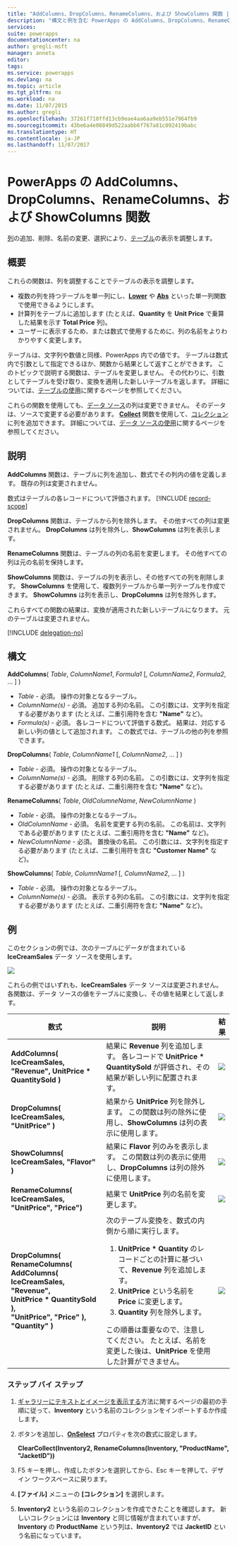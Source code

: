 ```yaml
---
title: "AddColumns、DropColumns、RenameColumns、および ShowColumns 関数 | Microsoft Docs"
description: "構文と例を含む PowerApps の AddColumns、DropColumns、RenameColumns、および ShowColumns 関数の参照情報"
services: 
suite: powerapps
documentationcenter: na
author: gregli-msft
manager: anneta
editor: 
tags: 
ms.service: powerapps
ms.devlang: na
ms.topic: article
ms.tgt_pltfrm: na
ms.workload: na
ms.date: 11/07/2015
ms.author: gregli
ms.openlocfilehash: 37261f710ffd13cb9eae4aa6aa9eb551e7964fb9
ms.sourcegitcommit: 43be6a4e08849d522aabb6f767a81c092419babc
ms.translationtype: HT
ms.contentlocale: ja-JP
ms.lasthandoff: 11/07/2017
---
```

# <a name="addcolumns-dropcolumns-renamecolumns-and-showcolumns-functions-in-powerapps"></a>PowerApps の AddColumns、DropColumns、RenameColumns、および ShowColumns 関数
[列](../working-with-tables.md#columns)の追加、削除、名前の変更、選択により、[テーブル](../working-with-tables.md)の表示を調整します。

## <a name="overview"></a>概要
これらの関数は、列を調整することでテーブルの表示を調整します。

* 複数の列を持つテーブルを単一列にし、**[Lower](function-lower-upper-proper.md)** や **[Abs](function-numericals.md)** といった単一列関数で使用できるようにします。  
* 計算列をテーブルに追加します (たとえば、**Quantity** を **Unit Price** で乗算した結果を示す **Total Price** 列)。
* ユーザーに表示するため、または数式で使用するために、列の名前をよりわかりやすく変更します。

テーブルは、文字列や数値と同様、PowerApps 内での値です。  テーブルは数式内で引数として指定できるほか、関数から結果として返すことができます。 このトピックで説明する関数は、テーブルを変更しません。 その代わりに、引数としてテーブルを受け取り、変換を適用した新しいテーブルを返します。  詳細については、[テーブルの使用](../working-with-tables.md)に関するページを参照してください。  

これらの関数を使用しても、[データ ソース](../working-with-data-sources.md)の列は変更できません。 そのデータは、ソースで変更する必要があります。 **[Collect](function-clear-collect-clearcollect.md)** 関数を使用して、[コレクション](../working-with-data-sources.md#collections)に列を追加できます。  詳細については、[データ ソースの使用](../working-with-data-sources.md)に関するページを参照してください。  

## <a name="description"></a>説明
**AddColumns** 関数は、テーブルに列を追加し、数式でその列内の値を定義します。 既存の列は変更されません。

数式はテーブルの各レコードについて評価されます。
[!INCLUDE [record-scope](../../includes/record-scope.md)]

**DropColumns** 関数は、テーブルから列を除外します。  その他すべての列は変更されません。 **DropColumns** は列を除外し、**ShowColumns** は列を表示します。

**RenameColumns** 関数は、テーブルの列の名前を変更します。 その他すべての列は元の名前を保持します。

**ShowColumns** 関数は、テーブルの列を表示し、その他すべての列を削除します。 **ShowColumns** を使用して、複数列テーブルから単一列テーブルを作成できます。  **ShowColumns** は列を表示し、**DropColumns** は列を除外します。  

これらすべての関数の結果は、変換が適用された新しいテーブルになります。  元のテーブルは変更されません。

[!INCLUDE [delegation-no](../../includes/delegation-no.md)]

## <a name="syntax"></a>構文
**AddColumns**( *Table*, *ColumnName1*, *Formula1* [, *ColumnName2*, *Formula2*, ... ] )

* *Table* - 必須。  操作の対象となるテーブル。
* *ColumnName(s)* - 必須。 追加する列の名前。  この引数には、文字列を指定する必要があります (たとえば、二重引用符を含む **"Name"** など)。
* *Formula(s)* - 必須。  各レコードについて評価する数式。 結果は、対応する新しい列の値として追加されます。 この数式では、テーブルの他の列を参照できます。

**DropColumns**( *Table*, *ColumnName1* [, *ColumnName2*, ... ] )

* *Table* - 必須。  操作の対象となるテーブル。
* *ColumnName(s)* - 必須。 削除する列の名前。 この引数には、文字列を指定する必要があります (たとえば、二重引用符を含む **"Name"** など)。

**RenameColumns**( *Table*, *OldColumneName*, *NewColumnName* )

* *Table* - 必須。  操作の対象となるテーブル。
* *OldColumnName* - 必須。 名前を変更する列の名前。 この名前は、文字列である必要があります (たとえば、二重引用符を含む **"Name"** など)。
* *NewColumnName* - 必須。 置換後の名前。 この引数には、文字列を指定する必要があります (たとえば、二重引用符を含む **"Customer Name"** など)。

**ShowColumns**( *Table*, *ColumnName1* [, *ColumnName2*, ... ] )

* *Table* - 必須。  操作の対象となるテーブル。
* *ColumnName(s)* - 必須。 表示する列の名前。 この引数には、文字列を指定する必要があります (たとえば、二重引用符を含む **"Name"** など)。

## <a name="examples"></a>例
このセクションの例では、次のテーブルにデータが含まれている **IceCreamSales** データ ソースを使用します。

![](media/function-table-shaping/icecream.png)

これらの例ではいずれも、**IceCreamSales** データ ソースは変更されません。 各関数は、データ ソースの値をテーブルに変換し、その値を結果として返します。

| 数式 | 説明 | 結果 |
| --- | --- | --- |
| **AddColumns( IceCreamSales, "Revenue", UnitPrice * QuantitySold )** |結果に **Revenue** 列を追加します。  各レコードで **UnitPrice * QuantitySold** が評価され、その結果が新しい列に配置されます。 |<style> img { max-width: none; } </style> ![](media/function-table-shaping/icecream-add-revenue.png) |
| **DropColumns( IceCreamSales, "UnitPrice" )** |結果から **UnitPrice** 列を除外します。 この関数は列の除外に使用し、**ShowColumns** は列の表示に使用します。 |![](media/function-table-shaping/icecream-drop-price.png) |
| **ShowColumns( IceCreamSales, "Flavor" )** |結果に **Flavor** 列のみを表示します。 この関数は列の表示に使用し、**DropColumns** は列の除外に使用します。 |![](media/function-table-shaping/icecream-select-flavor.png) |
| **RenameColumns( IceCreamSales, "UnitPrice", "Price")** |結果で **UnitPrice** 列の名前を変更します。 |![](media/function-table-shaping/icecream-rename-price.png) |
| **DropColumns(<br>RenameColumns(<br>AddColumns( IceCreamSales, "Revenue",<br>UnitPrice * QuantitySold ),<br>"UnitPrice", "Price" ),<br>"Quantity" )** |次のテーブル変換を、数式の内側から順に実行します。 <ol><li>**UnitPrice * Quantity** のレコードごとの計算に基づいて、**Revenue** 列を追加します。<li>**UnitPrice** という名前を **Price** に変更します。<li>**Quantity** 列を除外します。</ol>  この順番は重要なので、注意してください。 たとえば、名前を変更した後は、**UnitPrice** を使用した計算ができません。 |![](media/function-table-shaping/icecream-all-transforms.png) |

### <a name="step-by-step"></a>ステップ バイ ステップ
1. [ギャラリーにテキストとイメージを表示する](../show-images-text-gallery-sort-filter.md)方法に関するページの最初の手順に従って、**Inventory** という名前のコレクションをインポートするか作成します。
2. ボタンを追加し、**[OnSelect](../controls/properties-core.md)** プロパティを次の数式に設定します。
   
    **ClearCollect(Inventory2, RenameColumns(Inventory, "ProductName", "JacketID"))**
3. F5 キーを押し、作成したボタンを選択してから、Esc キーを押して、デザイン ワークスペースに戻ります。
4. **[ファイル]** メニューの **[コレクション]** を選択します。
5. **Inventory2** という名前のコレクションを作成できたことを確認します。 新しいコレクションには **Inventory** と同じ情報が含まれていますが、**Inventory** の **ProductName** という列は、**Inventory2** では **JacketID** という名前になっています。

